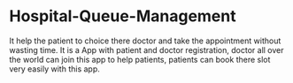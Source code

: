 # Hospital-Queue-Management
It help the patient to choice there doctor and take the appointment without wasting time.
It is a App with patient and doctor registration, doctor all over the world can join this app to help patients, patients can book there slot very easily with this app.

